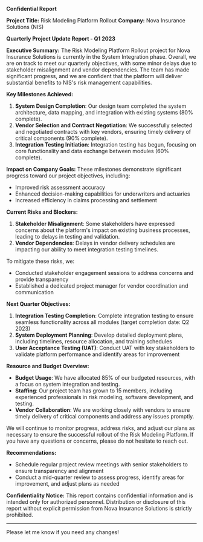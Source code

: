 **Confidential Report**

**Project Title:** Risk Modeling Platform Rollout
**Company:** Nova Insurance Solutions (NIS)

**Quarterly Project Update Report - Q1 2023**

**Executive Summary:**
The Risk Modeling Platform Rollout project for Nova Insurance Solutions is currently in the System Integration phase. Overall, we are on track to meet our quarterly objectives, with some minor delays due to stakeholder misalignment and vendor dependencies. The team has made significant progress, and we are confident that the platform will deliver substantial benefits to NIS's risk management capabilities.

**Key Milestones Achieved:**

1. **System Design Completion**: Our design team completed the system architecture, data mapping, and integration with existing systems (80% complete).
2. **Vendor Selection and Contract Negotiation**: We successfully selected and negotiated contracts with key vendors, ensuring timely delivery of critical components (90% complete).
3. **Integration Testing Initiation**: Integration testing has begun, focusing on core functionality and data exchange between modules (60% complete).

**Impact on Company Goals:**
These milestones demonstrate significant progress toward our project objectives, including:

* Improved risk assessment accuracy
* Enhanced decision-making capabilities for underwriters and actuaries
* Increased efficiency in claims processing and settlement

**Current Risks and Blockers:**

1. **Stakeholder Misalignment**: Some stakeholders have expressed concerns about the platform's impact on existing business processes, leading to delays in testing and validation.
2. **Vendor Dependencies**: Delays in vendor delivery schedules are impacting our ability to meet integration testing timelines.

To mitigate these risks, we:

* Conducted stakeholder engagement sessions to address concerns and provide transparency
* Established a dedicated project manager for vendor coordination and communication

**Next Quarter Objectives:**

1. **Integration Testing Completion**: Complete integration testing to ensure seamless functionality across all modules (target completion date: Q2 2023)
2. **System Deployment Planning**: Develop detailed deployment plans, including timelines, resource allocation, and training schedules
3. **User Acceptance Testing (UAT)**: Conduct UAT with key stakeholders to validate platform performance and identify areas for improvement

**Resource and Budget Overview:**

* **Budget Usage**: We have allocated 85% of our budgeted resources, with a focus on system integration and testing.
* **Staffing**: Our project team has grown to 15 members, including experienced professionals in risk modeling, software development, and testing.
* **Vendor Collaboration**: We are working closely with vendors to ensure timely delivery of critical components and address any issues promptly.

We will continue to monitor progress, address risks, and adjust our plans as necessary to ensure the successful rollout of the Risk Modeling Platform. If you have any questions or concerns, please do not hesitate to reach out.

**Recommendations:**

* Schedule regular project review meetings with senior stakeholders to ensure transparency and alignment
* Conduct a mid-quarter review to assess progress, identify areas for improvement, and adjust plans as needed

**Confidentiality Notice:** This report contains confidential information and is intended only for authorized personnel. Distribution or disclosure of this report without explicit permission from Nova Insurance Solutions is strictly prohibited.

---

Please let me know if you need any changes!